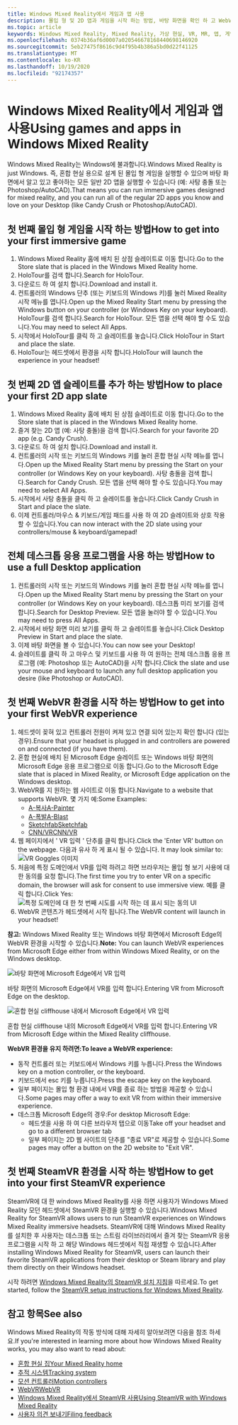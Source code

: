 ```yaml
---
title: Windows Mixed Reality에서 게임과 앱 사용
description: 몰입 형 및 2D 앱과 게임을 시작 하는 방법, 바탕 화면을 확인 하 고 WebVR 및 SteamVR 콘텐츠를 경험해 보세요.
ms.topic: article
keywords: Windows Mixed Reality, Mixed Reality, 가상 현실, VR, MR, 앱, 게임, 데스크톱, SteamVR, WebVR, 스트림
ms.openlocfilehash: 0374b36af6d0007a020546678168440698146920
ms.sourcegitcommit: 5eb27475f8616c9d4f95b4b386a5bd0d22f41125
ms.translationtype: MT
ms.contentlocale: ko-KR
ms.lasthandoff: 10/19/2020
ms.locfileid: "92174357"
---
```

# <a name="using-games-and-apps-in-windows-mixed-reality"></a><span data-ttu-id="5abe2-104">Windows Mixed Reality에서 게임과 앱 사용</span><span class="sxs-lookup"><span data-stu-id="5abe2-104">Using games and apps in Windows Mixed Reality</span></span>

<span data-ttu-id="5abe2-105">Windows Mixed Reality는 Windows에 불과합니다.</span><span class="sxs-lookup"><span data-stu-id="5abe2-105">Windows Mixed Reality is just Windows.</span></span> <span data-ttu-id="5abe2-106">즉, 혼합 현실 용으로 설계 된 몰입 형 게임을 실행할 수 있으며 바탕 화면에서 알고 있고 좋아하는 모든 일반 2D 앱을 실행할 수 있습니다 (예: 사탕 충돌 또는 Photoshop/AutoCAD).</span><span class="sxs-lookup"><span data-stu-id="5abe2-106">That means you can run immersive games designed for mixed reality, and you can run all of the regular 2D apps you know and love on your Desktop (like Candy Crush or Photoshop/AutoCAD).</span></span>

## <a name="how-to-get-into-your-first-immersive-game"></a><span data-ttu-id="5abe2-107">첫 번째 몰입 형 게임을 시작 하는 방법</span><span class="sxs-lookup"><span data-stu-id="5abe2-107">How to get into your first immersive game</span></span>
1. <span data-ttu-id="5abe2-108">Windows Mixed Reality 홈에 배치 된 상점 슬레이트로 이동 합니다.</span><span class="sxs-lookup"><span data-stu-id="5abe2-108">Go to the Store slate that is placed in the Windows Mixed Reality home.</span></span>
2. <span data-ttu-id="5abe2-109">HoloTour를 검색 합니다.</span><span class="sxs-lookup"><span data-stu-id="5abe2-109">Search for HoloTour.</span></span>
3. <span data-ttu-id="5abe2-110">다운로드 하 여 설치 합니다.</span><span class="sxs-lookup"><span data-stu-id="5abe2-110">Download and install it.</span></span>
4. <span data-ttu-id="5abe2-111">컨트롤러의 Windows 단추 (또는 키보드의 Windows 키)를 눌러 Mixed Reality 시작 메뉴를 엽니다.</span><span class="sxs-lookup"><span data-stu-id="5abe2-111">Open up the Mixed Reality Start menu by pressing the Windows button on your controller (or Windows Key on your keyboard).</span></span> <span data-ttu-id="5abe2-112">HoloTour를 검색 합니다.</span><span class="sxs-lookup"><span data-stu-id="5abe2-112">Search for HoloTour.</span></span> <span data-ttu-id="5abe2-113">모든 앱을 선택 해야 할 수도 있습니다.</span><span class="sxs-lookup"><span data-stu-id="5abe2-113">You may need to select All Apps.</span></span>
5. <span data-ttu-id="5abe2-114">시작에서 HoloTour를 클릭 하 고 슬레이트를 놓습니다.</span><span class="sxs-lookup"><span data-stu-id="5abe2-114">Click HoloTour in Start and place the slate.</span></span>
6. <span data-ttu-id="5abe2-115">HoloTour는 헤드셋에서 환경을 시작 합니다.</span><span class="sxs-lookup"><span data-stu-id="5abe2-115">HoloTour will launch the experience in your headset!</span></span>

## <a name="how-to-place-your-first-2d-app-slate"></a><span data-ttu-id="5abe2-116">첫 번째 2D 앱 슬레이트를 추가 하는 방법</span><span class="sxs-lookup"><span data-stu-id="5abe2-116">How to place your first 2D app slate</span></span>
1. <span data-ttu-id="5abe2-117">Windows Mixed Reality 홈에 배치 된 상점 슬레이트로 이동 합니다.</span><span class="sxs-lookup"><span data-stu-id="5abe2-117">Go to the Store slate that is placed in the Windows Mixed Reality home.</span></span>
2. <span data-ttu-id="5abe2-118">즐겨 찾는 2D 앱 (예: 사탕 충돌)을 검색 합니다.</span><span class="sxs-lookup"><span data-stu-id="5abe2-118">Search for your favorite 2D app (e.g. Candy Crush).</span></span>
3. <span data-ttu-id="5abe2-119">다운로드 하 여 설치 합니다.</span><span class="sxs-lookup"><span data-stu-id="5abe2-119">Download and install it.</span></span>
4. <span data-ttu-id="5abe2-120">컨트롤러의 시작 또는 키보드의 Windows 키를 눌러 혼합 현실 시작 메뉴를 엽니다.</span><span class="sxs-lookup"><span data-stu-id="5abe2-120">Open up the Mixed Reality Start menu by pressing the Start on your controller (or Windows Key on your keyboard).</span></span> <span data-ttu-id="5abe2-121">사탕 충돌을 검색 합니다.</span><span class="sxs-lookup"><span data-stu-id="5abe2-121">Search for Candy Crush.</span></span> <span data-ttu-id="5abe2-122">모든 앱을 선택 해야 할 수도 있습니다.</span><span class="sxs-lookup"><span data-stu-id="5abe2-122">You may need to select All Apps.</span></span>
5. <span data-ttu-id="5abe2-123">시작에서 사탕 충돌을 클릭 하 고 슬레이트를 놓습니다.</span><span class="sxs-lookup"><span data-stu-id="5abe2-123">Click Candy Crush in Start and place the slate.</span></span>
6. <span data-ttu-id="5abe2-124">이제 컨트롤러/마우스 & 키보드/게임 패드를 사용 하 여 2D 슬레이트와 상호 작용할 수 있습니다.</span><span class="sxs-lookup"><span data-stu-id="5abe2-124">You can now interact with the 2D slate using your controllers/mouse & keyboard/gamepad!</span></span>

## <a name="how-to-use-a-full-desktop-application"></a><span data-ttu-id="5abe2-125">전체 데스크톱 응용 프로그램을 사용 하는 방법</span><span class="sxs-lookup"><span data-stu-id="5abe2-125">How to use a full Desktop application</span></span>
1. <span data-ttu-id="5abe2-126">컨트롤러의 시작 또는 키보드의 Windows 키를 눌러 혼합 현실 시작 메뉴를 엽니다.</span><span class="sxs-lookup"><span data-stu-id="5abe2-126">Open up the Mixed Reality Start menu by pressing the Start on your controller (or Windows Key on your keyboard).</span></span> <span data-ttu-id="5abe2-127">데스크톱 미리 보기를 검색 합니다.</span><span class="sxs-lookup"><span data-stu-id="5abe2-127">Search for Desktop Preview.</span></span> <span data-ttu-id="5abe2-128">모든 앱을 눌러야 할 수 있습니다.</span><span class="sxs-lookup"><span data-stu-id="5abe2-128">You may need to press All Apps.</span></span>
2. <span data-ttu-id="5abe2-129">시작에서 바탕 화면 미리 보기를 클릭 하 고 슬레이트를 놓습니다.</span><span class="sxs-lookup"><span data-stu-id="5abe2-129">Click Desktop Preview in Start and place the slate.</span></span>
3. <span data-ttu-id="5abe2-130">이제 바탕 화면을 볼 수 있습니다.</span><span class="sxs-lookup"><span data-stu-id="5abe2-130">You can now see your Desktop!</span></span>
4. <span data-ttu-id="5abe2-131">슬레이트를 클릭 하 고 마우스 및 키보드를 사용 하 여 원하는 전체 데스크톱 응용 프로그램 (예: Photoshop 또는 AutoCAD)을 시작 합니다.</span><span class="sxs-lookup"><span data-stu-id="5abe2-131">Click the slate and use your mouse and keyboard to launch any full desktop application you desire (like Photoshop or AutoCAD).</span></span>

## <a name="how-to-get-into-your-first-webvr-experience"></a><span data-ttu-id="5abe2-132">첫 번째 WebVR 환경을 시작 하는 방법</span><span class="sxs-lookup"><span data-stu-id="5abe2-132">How to get into your first WebVR experience</span></span>
1. <span data-ttu-id="5abe2-133">헤드셋이 꽂혀 있고 컨트롤러 전원이 켜져 있고 연결 되어 있는지 확인 합니다 (있는 경우).</span><span class="sxs-lookup"><span data-stu-id="5abe2-133">Ensure that your headset is plugged in and controllers are powered on and connected (if you have them).</span></span>
2. <span data-ttu-id="5abe2-134">혼합 현실에 배치 된 Microsoft Edge 슬레이트 또는 Windows 바탕 화면의 Microsoft Edge 응용 프로그램으로 이동 합니다.</span><span class="sxs-lookup"><span data-stu-id="5abe2-134">Go to the Microsoft Edge slate that is placed in Mixed Reality, or Microsoft Edge application on the Windows desktop.</span></span>
3. <span data-ttu-id="5abe2-135">WebVR를 지 원하는 웹 사이트로 이동 합니다.</span><span class="sxs-lookup"><span data-stu-id="5abe2-135">Navigate to a website that supports WebVR.</span></span> <span data-ttu-id="5abe2-136">몇 가지 예:</span><span class="sxs-lookup"><span data-stu-id="5abe2-136">Some Examples:</span></span>
   * [<span data-ttu-id="5abe2-137">A-복사</span><span class="sxs-lookup"><span data-stu-id="5abe2-137">A-Painter</span></span>](https://aframe.io/a-painter/)
   * [<span data-ttu-id="5abe2-138">A-폭발</span><span class="sxs-lookup"><span data-stu-id="5abe2-138">A-Blast</span></span>](https://aframe.io/a-blast/)
   * [<span data-ttu-id="5abe2-139">Sketchfab</span><span class="sxs-lookup"><span data-stu-id="5abe2-139">Sketchfab</span></span>](https://sketchfab.com/)
   * [<span data-ttu-id="5abe2-140">CNN/VR</span><span class="sxs-lookup"><span data-stu-id="5abe2-140">CNN/VR</span></span>](https://cnn.com/vr)
4. <span data-ttu-id="5abe2-141">웹 페이지에서 ' VR 입력 ' 단추를 클릭 합니다.</span><span class="sxs-lookup"><span data-stu-id="5abe2-141">Click the 'Enter VR' button on the webpage.</span></span> <span data-ttu-id="5abe2-142">다음과 유사 하 게 표시 될 수 있습니다. </span><span class="sxs-lookup"><span data-stu-id="5abe2-142">It may look similar to:</span></span>\
   ![VR Goggles 이미지](images/75px-enter-vr.png)
5. <span data-ttu-id="5abe2-144">처음에 특정 도메인에서 VR를 입력 하려고 하면 브라우저는 몰입 형 보기 사용에 대 한 동의를 요청 합니다.</span><span class="sxs-lookup"><span data-stu-id="5abe2-144">The first time you try to enter VR on a specific domain, the browser will ask for consent to use immersive view.</span></span> <span data-ttu-id="5abe2-145">예를 클릭 합니다.</span><span class="sxs-lookup"><span data-stu-id="5abe2-145">Click Yes:</span></span> ![특정 도메인에 대 한 첫 번째 시도를 시작 하는 데 표시 되는 동의 UI](images/1053px-Webvr-consent-ui.png)
6. <span data-ttu-id="5abe2-147">WebVR 콘텐츠가 헤드셋에서 시작 됩니다.</span><span class="sxs-lookup"><span data-stu-id="5abe2-147">The WebVR content will launch in your headset!</span></span>

<span data-ttu-id="5abe2-148">**참고:** Windows Mixed Reality 또는 Windows 바탕 화면에서 Microsoft Edge의 WebVR 환경을 시작할 수 있습니다.</span><span class="sxs-lookup"><span data-stu-id="5abe2-148">**Note:** You can launch WebVR experiences from Microsoft Edge either from within Windows Mixed Reality, or on the Windows desktop.</span></span>

![바탕 화면에 Microsoft Edge에서 VR 입력](images/450px-webvr-desktop.png)

<span data-ttu-id="5abe2-150">바탕 화면의 Microsoft Edge에서 VR를 입력 합니다.</span><span class="sxs-lookup"><span data-stu-id="5abe2-150">Entering VR from Microsoft Edge on the desktop.</span></span>

![혼합 현실 cliffhouse 내에서 Microsoft Edge에서 VR 입력](images/450px-enter-vr-cliffhouse.jpg)

<span data-ttu-id="5abe2-152">혼합 현실 cliffhouse 내의 Microsoft Edge에서 VR를 입력 합니다.</span><span class="sxs-lookup"><span data-stu-id="5abe2-152">Entering VR from Microsoft Edge within the Mixed Reality cliffhouse.</span></span>

<span data-ttu-id="5abe2-153">**WebVR 환경을 유지 하려면:**</span><span class="sxs-lookup"><span data-stu-id="5abe2-153">**To leave a WebVR experience:**</span></span>
* <span data-ttu-id="5abe2-154">동작 컨트롤러 또는 키보드에서 Windows 키를 누릅니다.</span><span class="sxs-lookup"><span data-stu-id="5abe2-154">Press the Windows key on a motion controller, or the keyboard.</span></span>
* <span data-ttu-id="5abe2-155">키보드에서 esc 키를 누릅니다.</span><span class="sxs-lookup"><span data-stu-id="5abe2-155">Press the escape key on the keyboard.</span></span>
* <span data-ttu-id="5abe2-156">일부 페이지는 몰입 형 환경 내에서 VR를 종료 하는 방법을 제공할 수 있습니다.</span><span class="sxs-lookup"><span data-stu-id="5abe2-156">Some pages may offer a way to exit VR from within their immersive experience.</span></span>
* <span data-ttu-id="5abe2-157">데스크톱 Microsoft Edge의 경우:</span><span class="sxs-lookup"><span data-stu-id="5abe2-157">For desktop Microsoft Edge:</span></span>
  * <span data-ttu-id="5abe2-158">헤드셋을 사용 하 여 다른 브라우저 탭으로 이동</span><span class="sxs-lookup"><span data-stu-id="5abe2-158">Take off your headset and go to a different browser tab</span></span>
  * <span data-ttu-id="5abe2-159">일부 페이지는 2D 웹 사이트의 단추를 "종료 VR"로 제공할 수 있습니다.</span><span class="sxs-lookup"><span data-stu-id="5abe2-159">Some pages may offer a button on the 2D website to "Exit VR".</span></span>

## <a name="how-to-get-into-your-first-steamvr-experience"></a><span data-ttu-id="5abe2-160">첫 번째 SteamVR 환경을 시작 하는 방법</span><span class="sxs-lookup"><span data-stu-id="5abe2-160">How to get into your first SteamVR experience</span></span>

<span data-ttu-id="5abe2-161">SteamVR에 대 한 windows Mixed Reality를 사용 하면 사용자가 Windows Mixed Reality 모던 헤드셋에서 SteamVR 환경을 실행할 수 있습니다.</span><span class="sxs-lookup"><span data-stu-id="5abe2-161">Windows Mixed Reality for SteamVR allows users to run SteamVR experiences on Windows Mixed Reality immersive headsets.</span></span> <span data-ttu-id="5abe2-162">SteamVR에 대해 Windows Mixed Reality를 설치한 후 사용자는 데스크톱 또는 스트림 라이브러리에서 즐겨 찾는 SteamVR 응용 프로그램을 시작 하 고 해당 Windows 헤드셋에서 직접 재생할 수 있습니다.</span><span class="sxs-lookup"><span data-stu-id="5abe2-162">After installing  Windows Mixed Reality for SteamVR, users can launch their favorite SteamVR applications from their desktop or Steam library and play them directly on their Windows headset.</span></span>

<span data-ttu-id="5abe2-163">시작 하려면 [Windows Mixed Reality의 SteamVR 설치 지침](https://docs.microsoft.com/windows/mixed-reality/enthusiast-guide/using-steamvr-with-windows-mixed-reality)을 따르세요.</span><span class="sxs-lookup"><span data-stu-id="5abe2-163">To get started, follow the [SteamVR setup instructions for Windows Mixed Reality](https://docs.microsoft.com/windows/mixed-reality/enthusiast-guide/using-steamvr-with-windows-mixed-reality).</span></span>

## <a name="see-also"></a><span data-ttu-id="5abe2-164">참고 항목</span><span class="sxs-lookup"><span data-stu-id="5abe2-164">See also</span></span>

<span data-ttu-id="5abe2-165">Windows Mixed Reality의 작동 방식에 대해 자세히 알아보려면 다음을 참조 하세요.</span><span class="sxs-lookup"><span data-stu-id="5abe2-165">If you're interested in learning more about how Windows Mixed Reality works, you may also want to read about:</span></span>
* [<span data-ttu-id="5abe2-166">혼합 현실 집</span><span class="sxs-lookup"><span data-stu-id="5abe2-166">Your Mixed Reality home</span></span>](your-mixed-reality-home.md)
* [<span data-ttu-id="5abe2-167">추적 시스템</span><span class="sxs-lookup"><span data-stu-id="5abe2-167">Tracking system</span></span>](tracking-system.md)
* [<span data-ttu-id="5abe2-168">모션 컨트롤러</span><span class="sxs-lookup"><span data-stu-id="5abe2-168">Motion controllers</span></span>](controllers-in-wmr.md)
* [<span data-ttu-id="5abe2-169">WebVR</span><span class="sxs-lookup"><span data-stu-id="5abe2-169">WebVR</span></span>](webvr.md)
* [<span data-ttu-id="5abe2-170">Windows Mixed Reality에서 SteamVR 사용</span><span class="sxs-lookup"><span data-stu-id="5abe2-170">Using SteamVR with Windows Mixed Reality</span></span>](using-steamvr-with-windows-mixed-reality.md)
* [<span data-ttu-id="5abe2-171">사용자 의견 보내기</span><span class="sxs-lookup"><span data-stu-id="5abe2-171">Filing feedback</span></span>](filing-feedback.md)
